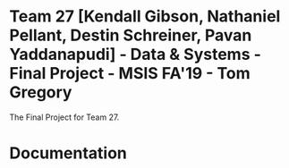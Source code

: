 # Team 27 [Kendall Gibson, Nathaniel Pellant, Destin Schreiner, Pavan Yaddanapudi] - Data & Systems - Final Project - MSIS FA'19 - Tom Gregory
The Final Project for Team 27.

# Documentation
